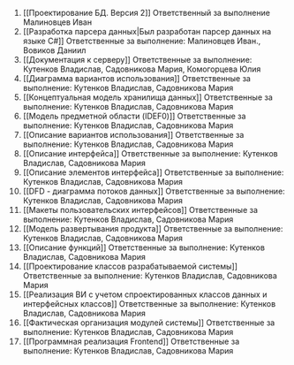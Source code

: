 1. [[Проектирование БД. Версия 2]]
	Ответственный за выполнение Малиновцев Иван
2. [[Разработка парсера данных|Был разработан парсер данных на языке C#]]
	Ответственные за выполнение: Малиновцев Иван., Вовиков Даниил
3. [[Документация к серверу]]
	Ответственные за выполнение: Кутенков Владислав, Садовникова Мария, Комогорцева Юлия
4. [[Диаграмма вариантов использования]]
	Ответственные за выполнение: Кутенков Владислав, Садовникова Мария
5. [[Концептуальная модель хранилища данных]]
	Ответственные за выполнение: Кутенков Владислав, Садовникова Мария
6. [[Модель предметной области (IDEF0)]]
	Ответственные за выполнение: Кутенков Владислав, Садовникова Мария
7. [[Описание вариантов использования]]
	Ответственные за выполнение: Кутенков Владислав, Садовникова Мария
8. [[Описание интерфейса]]
	Ответственные за выполнение: Кутенков Владислав, Садовникова Мария
9. [[Описание элементов интерфейса]]
	Ответственные за выполнение: Кутенков Владислав, Садовникова Мария
10. [[DFD - диаграмма потоков данных]]
	Ответственные за выполнение: Кутенков Владислав, Садовникова Мария
11. [[Макеты пользовательских интерфейсов]]
	Ответственные за выполнение: Кутенков Владислав, Садовникова Мария
12. [[Модель развертывания продукта]]
	Ответственные за выполнение: Кутенков Владислав, Садовникова Мария
13. [[Описание функций]]
	Ответственные за выполнение: Кутенков Владислав, Садовникова Мария
14. [[Проектирование классов разрабатываемой системы]]
	Ответственные за выполнение: Кутенков Владислав, Садовникова Мария
15. [[Реализация ВИ с учетом спроектированных классов данных и интерфейсных классов]]
	Ответственные за выполнение: Кутенков Владислав, Садовникова Мария
16. [[Фактическая организация модулей системы]]
	Ответственные за выполнение: Кутенков Владислав, Садовникова Мария
17. [[Программная реализация Frontend]]
	Ответственные за выполнение: Кутенков Владислав, Садовникова Мария
